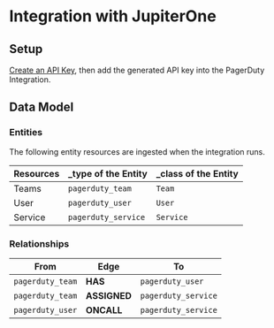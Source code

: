 # Integration with JupiterOne

## Setup

[Create an API Key](https://support.pagerduty.com/docs/generating-api-keys#section-generating-a-general-access-rest-api-key),
then add the generated API key into the PagerDuty Integration.

## Data Model

### Entities

The following entity resources are ingested when the integration runs.

| Resources | \_type of the Entity | \_class of the Entity |
| --------- | -------------------- | --------------------- |
| Teams     | `pagerduty_team`     | `Team`                |
| User      | `pagerduty_user`     | `User`                |
| Service   | `pagerduty_service`  | `Service`             |

### Relationships

| From             | Edge         | To                  |
| ---------------- | ------------ | ------------------- |
| `pagerduty_team` | **HAS**      | `pagerduty_user`    |
| `pagerduty_team` | **ASSIGNED** | `pagerduty_service` |
| `pagerduty_user` | **ONCALL**   | `pagerduty_service` |
